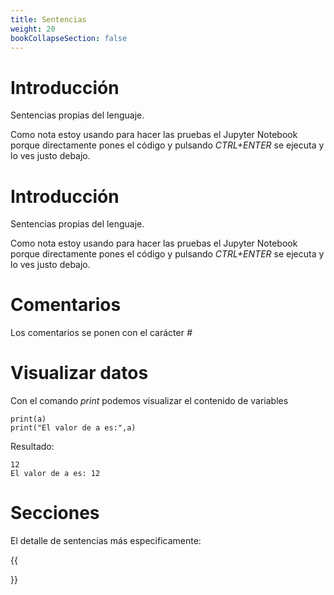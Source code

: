 ```yaml
---
title: Sentencias
weight: 20
bookCollapseSection: false
---
```


# Introducción

Sentencias propias del lenguaje.

Como nota estoy usando para hacer las pruebas el Jupyter Notebook porque directamente pones el código y pulsando *CTRL+ENTER* se ejecuta y lo ves justo debajo.

# Introducción

Sentencias propias del lenguaje.

Como nota estoy usando para hacer las pruebas el Jupyter Notebook porque directamente pones el código y pulsando *CTRL+ENTER* se ejecuta y lo ves justo debajo.

# Comentarios

Los comentarios se ponen con el carácter *#*

# Visualizar datos

Con el comando *print* podemos visualizar el contenido de variables    

```tpl
print(a)
print("El valor de a es:",a)
```
Resultado:
```
12
El valor de a es: 12
```

# Secciones

El detalle de sentencias más especificamente:

{{<section>}}